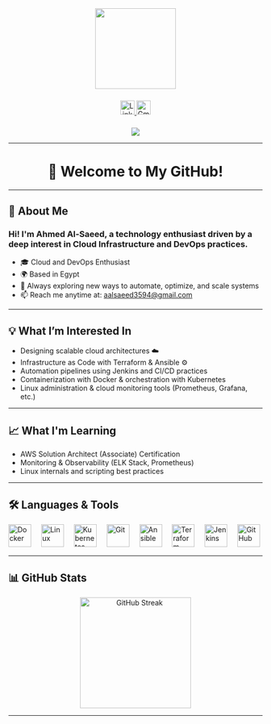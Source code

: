 <div align="center">
  <img height="160" src="https://media.giphy.com/media/M9gbBd9nbDrOTu1Mqx/giphy.gif" />
</div>

###

<div align="center">
  <a href="https://www.linkedin.com/in/ahmed-al-saeed3594" target="_blank">
    <img src="https://img.shields.io/static/v1?message=LinkedIn&logo=linkedin&label=&color=0077B5&logoColor=white&labelColor=&style=for-the-badge" height="28" alt="LinkedIn Badge" />
  </a>
  <a href="mailto:aalsaeed3594@gmail.com" target="_blank">
    <img src="https://img.shields.io/static/v1?message=Email&logo=gmail&label=&color=EA4335&logoColor=white&labelColor=&style=for-the-badge" height="28" alt="Gmail Badge" />
  </a>
</div>

###

<div align="center">
  <img src="https://visitor-badge.laobi.icu/badge?page_id=ahmedalsaeed.ahmedalsaeed" />
</div>

---

<h1 align="center">👋 Welcome to My GitHub!</h1>

---

## 🚀 About Me

<h3>
Hi! I'm <strong>Ahmed Al-Saeed</strong>, a technology enthusiast driven by a deep interest in <strong>Cloud Infrastructure</strong> and <strong>DevOps</strong> practices.
</h3>

- 🎓 Cloud and DevOps Enthusiast  
- 🌍 Based in Egypt  
- 🧠 Always exploring new ways to automate, optimize, and scale systems  
- 📫 Reach me anytime at: <a href="mailto:aalsaeed3594@gmail.com">aalsaeed3594@gmail.com</a>

---

## 💡 What I’m Interested In

- Designing scalable cloud architectures ☁️  
- Infrastructure as Code with Terraform & Ansible ⚙️  
- Automation pipelines using Jenkins and CI/CD practices  
- Containerization with Docker & orchestration with Kubernetes  
- Linux administration & cloud monitoring tools (Prometheus, Grafana, etc.)

---

## 📈 What I'm Learning

- AWS Solution Architect (Associate) Certification  
- Monitoring & Observability (ELK Stack, Prometheus)  
- Linux internals and scripting best practices  

---

## 🛠️ Languages & Tools

<div align="left">
  <img src="https://cdn.jsdelivr.net/gh/devicons/devicon/icons/docker/docker-plain-wordmark.svg" height="45" alt="Docker" />
  <img width="12" />
  <img src="https://cdn.jsdelivr.net/gh/devicons/devicon/icons/linux/linux-original.svg" height="45" alt="Linux" />
  <img width="12" />
  <img src="https://cdn.jsdelivr.net/gh/devicons/devicon/icons/kubernetes/kubernetes-plain.svg" height="45" alt="Kubernetes" />
  <img width="12" />
  <img src="https://cdn.jsdelivr.net/gh/devicons/devicon/icons/git/git-original.svg" height="45" alt="Git" />
  <img width="12" />
  <img src="https://cdn.jsdelivr.net/gh/devicons/devicon/icons/ansible/ansible-original.svg" height="45" alt="Ansible" />
  <img width="12" />
  <img src="https://cdn.jsdelivr.net/gh/devicons/devicon/icons/terraform/terraform-original.svg" height="45" alt="Terraform" />
  <img width="12" />
  <img src="https://cdn.jsdelivr.net/gh/devicons/devicon/icons/jenkins/jenkins-original.svg" height="45" alt="Jenkins" />
  <img width="12" />
  <img src="https://cdn.jsdelivr.net/gh/devicons/devicon/icons/github/github-original.svg" height="45" alt="GitHub" />
</div>

---

## 📊 GitHub Stats

<div align="center">
  <img src="https://streak-stats.demolab.com?user=ahmedalsaeed&locale=en&mode=daily&theme=dark&hide_border=false&border_radius=5&order=3" height="220" alt="GitHub Streak" />
</div>

---
